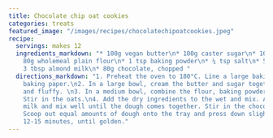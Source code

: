 ```yaml
---
title: Chocolate chip oat cookies
categories: treats
featured_image: "/images/recipes/chocolatechipoatcookies.jpeg"
recipe:
  servings: makes 12
  ingredients_markdown: "* 100g vegan butter\n* 100g caster sugar\n* 100g plain flour\n*
    80g wholemeal plain flour\n* 1 tsp baking powder\n* ¼ tsp salt\n* 50g jumbo oats\n*
    3 tbsp almond milk\n* 80g chocolate, chopped "
  directions_markdown: "1. Preheat the oven to 180°C. Line a large baking tray with
    baking paper.\n2. In a large bowl, cream the butter and sugar together until light
    and fluffy. \n3. In a medium bowl, combine the flour, baking powder and salt.
    Stir in the oats.\n4. Add the dry ingredients to the wet and mix. Add the almond
    milk and mix well until the dough comes together. Stir in the chocolate chips.\n5.
    Scoop out equal amounts of dough onto the tray and press down slightly. Bake for
    12-15 minutes, until golden."
---
```

